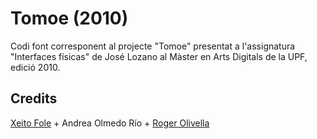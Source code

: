 # Tomoe (2010)

Codi font corresponent al projecte "Tomoe" presentat a l'assignatura "Interfaces físicas" de José Lozano al Màster en Arts Digitals de la UPF, edició 2010. 

## Credits

[Xeito Fole](https://nontenxeito.net/portfolio/haik-us-2/) + Andrea Olmedo Río + [Roger Olivella](http://bifur.cat)
